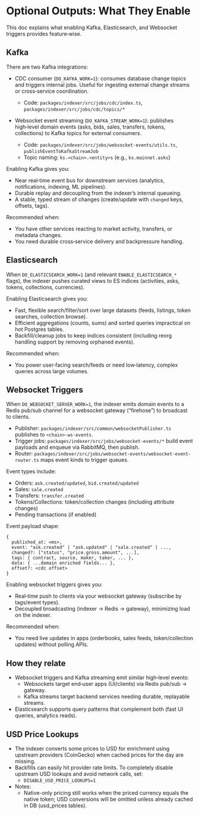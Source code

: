 # Optional Outputs: What They Enable

This doc explains what enabling Kafka, Elasticsearch, and Websocket triggers provides feature‑wise.

## Kafka

There are two Kafka integrations:

- CDC consumer (`DO_KAFKA_WORK=1`): consumes database change topics and triggers internal jobs. Useful for ingesting external change streams or cross‑service coordination.
  - Code: `packages/indexer/src/jobs/cdc/index.ts`, `packages/indexer/src/jobs/cdc/topics/*`

- Websocket event streaming (`DO_KAFKA_STREAM_WORK=1`): publishes high‑level domain events (asks, bids, sales, transfers, tokens, collections) to Kafka topics for external consumers.
  - Code: `packages/indexer/src/jobs/websocket-events/utils.ts`, `publishEventToKafkaStreamJob`
  - Topic naming: `ks.<chain>.<entity>s` (e.g., `ks.mainnet.asks`)

Enabling Kafka gives you:

- Near real‑time event bus for downstream services (analytics, notifications, indexing, ML pipelines).
- Durable replay and decoupling from the indexer’s internal queueing.
- A stable, typed stream of changes (create/update with `changed` keys, offsets, tags).

Recommended when:

- You have other services reacting to market activity, transfers, or metadata changes.
- You need durable cross‑service delivery and backpressure handling.

## Elasticsearch

When `DO_ELASTICSEARCH_WORK=1` (and relevant `ENABLE_ELASTICSEARCH_*` flags), the indexer pushes curated views to ES indices (activities, asks, tokens, collections, currencies).

Enabling Elasticsearch gives you:

- Fast, flexible search/filter/sort over large datasets (feeds, listings, token searches, collection browse).
- Efficient aggregations (counts, sums) and sorted queries impractical on hot Postgres tables.
- Backfill/cleanup jobs to keep indices consistent (including reorg handling support by removing orphaned events).

Recommended when:

- You power user‑facing search/feeds or need low‑latency, complex queries across large volumes.

## Websocket Triggers

When `DO_WEBSOCKET_SERVER_WORK=1`, the indexer emits domain events to a Redis pub/sub channel for a websocket gateway (“firehose”) to broadcast to clients.

- Publisher: `packages/indexer/src/common/websocketPublisher.ts` publishes to `<chain>-ws-events`.
- Trigger jobs: `packages/indexer/src/jobs/websocket-events/*` build event payloads and enqueue via RabbitMQ, then publish.
- Router: `packages/indexer/src/jobs/websocket-events/websocket-event-router.ts` maps event kinds to trigger queues.

Event types include:

- Orders: `ask.created/updated`, `bid.created/updated`
- Sales: `sale.created`
- Transfers: `transfer.created`
- Tokens/Collections: token/collection changes (including attribute changes)
- Pending transactions (if enabled)

Event payload shape:

```
{
  published_at: <ms>,
  event: "ask.created" | "ask.updated" | "sale.created" | ...,
  changed?: ["status", "price.gross.amount", ...],
  tags: { contract, source, maker, taker, ... },
  data: { ...domain enriched fields... },
  offset?: <cdc offset>
}
```

Enabling websocket triggers gives you:

- Real‑time push to clients via your websocket gateway (subscribe by tags/event types).
- Decoupled broadcasting (indexer → Redis → gateway), minimizing load on the indexer.

Recommended when:

- You need live updates in apps (orderbooks, sales feeds, token/collection updates) without polling APIs.

## How they relate

- Websocket triggers and Kafka streaming emit similar high‑level events:
  - Websockets target end‑user apps (UI/clients) via Redis pub/sub → gateway.
  - Kafka streams target backend services needing durable, replayable streams.
- Elasticsearch supports query patterns that complement both (fast UI queries, analytics reads).
## USD Price Lookups

- The indexer converts some prices to USD for enrichment using upstream providers (CoinGecko) when cached prices for the day are missing.
- Backfills can easily hit provider rate limits. To completely disable upstream USD lookups and avoid network calls, set:
  - `DISABLE_USD_PRICE_LOOKUPS=1`
- Notes:
  - Native-only pricing still works when the priced currency equals the native token; USD conversions will be omitted unless already cached in DB (usd_prices tables).
